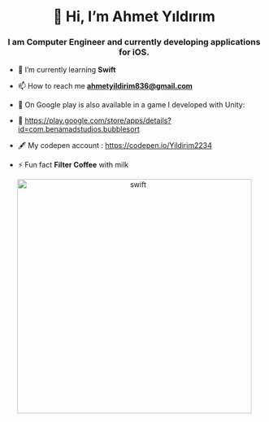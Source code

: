                                    
 <h1 align="center">👋 Hi, I’m Ahmet Yıldırım</h1>
<h3 align="center">I am Computer Engineer and currently developing applications for iOS.</h3>

               
   - 🌱 I’m currently learning **Swift**
               
   - 📫 How to reach me **ahmetyildirim836@gmail.com**
                
  -  📲 On Google play is also available in a game I developed with Unity:
  - 🧩 https://play.google.com/store/apps/details?id=com.benamadstudios.bubblesort
  
  - 🖋 My codepen account : https://codepen.io/Yildirim2234
   
  - ⚡ Fun fact **Filter Coffee** with milk
                
<p align="left"><p align="center"> 
 <img width="461" alt="swift" src="https://user-images.githubusercontent.com/39477363/111867131-23d7d300-8983-11eb-9e92-4af3133e0795.png">

                                                                                                                                






                        
